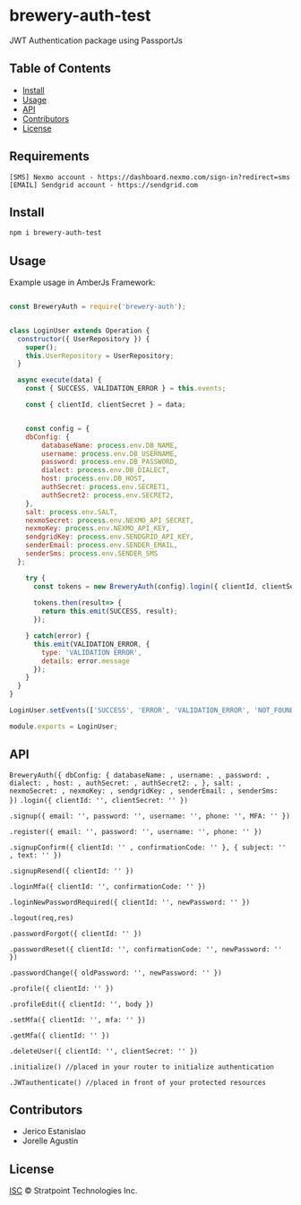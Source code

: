 # brewery-auth-test

JWT Authentication package using PassportJs


## Table of Contents

* [Install](#install)
* [Usage](#usage)
* [API](#api)
* [Contributors](#contributors)
* [License](#license)

## Requirements

```
[SMS] Nexmo account - https://dashboard.nexmo.com/sign-in?redirect=sms
[EMAIL] Sendgrid account - https://sendgrid.com
```

## Install

```sh
npm i brewery-auth-test
```

## Usage

Example usage in AmberJs Framework:

```js

const BreweryAuth = require('brewery-auth');


class LoginUser extends Operation {
  constructor({ UserRepository }) {
    super();
    this.UserRepository = UserRepository;
  }

  async execute(data) {
    const { SUCCESS, VALIDATION_ERROR } = this.events;

    const { clientId, clientSecret } = data;


    const config = {
    dbConfig: {
        databaseName: process.env.DB_NAME,
        username: process.env.DB_USERNAME,
        password: process.env.DB_PASSWORD,
        dialect: process.env.DB_DIALECT,
        host: process.env.DB_HOST,
        authSecret: process.env.SECRET1,
        authSecret2: process.env.SECRET2,
    },
    salt: process.env.SALT,
    nexmoSecret: process.env.NEXMO_API_SECRET,
    nexmoKey: process.env.NEXMO_API_KEY,
    sendgridKey: process.env.SENDGRID_API_KEY,
    senderEmail: process.env.SENDER_EMAIL,
    senderSms: process.env.SENDER_SMS 
  };

    try {
      const tokens = new BreweryAuth(config).login({ clientId, clientSecret });
      
      tokens.then(result=> {
        return this.emit(SUCCESS, result);
      });

    } catch(error) {
      this.emit(VALIDATION_ERROR, {
        type: 'VALIDATION ERROR',
        details: error.message
      });
    }
  }
}

LoginUser.setEvents(['SUCCESS', 'ERROR', 'VALIDATION_ERROR', 'NOT_FOUND']);

module.exports = LoginUser;

```

## API

`BreweryAuth({
    dbConfig: {
        databaseName: ,
        username: ,
        password: ,
        dialect: ,
        host: ,
        authSecret: ,
        authSecret2: ,
    },
    salt: ,
    nexmoSecret: ,
    nexmoKey: ,
    sendgridKey: ,
    senderEmail: ,
    senderSms: 
})`
`.login({ clientId: '', clientSecret: '' })`

`.signup({ email: '', password: '', username: '', phone: '', MFA: '' })`

`.register({ email: '', password: '', username: '', phone: '' })`

`.signupConfirm({ clientId: '' , confirmationCode: '' }, { subject: '' , text: '' })`

`.signupResend({ clientId: '' })`

`.loginMfa({ clientId: '', confirmationCode: '' })`

`.loginNewPasswordRequired({ clientId: '', newPassword: '' })`

`.logout(req,res)`

`.passwordForgot({ clientId: '' })`

`.passwordReset({ clientId: '', confirmationCode: '', newPassword: '' })`

`.passwordChange({ oldPassword: '', newPassword: '' })`

`.profile({ clientId: '' })`

`.profileEdit({ clientId: '', body })`

`.setMfa({ clientId: '', mfa: '' })`

`.getMfa({ clientId: '' })`

`.deleteUser({ clientId: '', clientSecret: '' })`

`.initialize() //placed in your router to initialize authentication`

`.JWTauthenticate() //placed in front of your protected resources`


## Contributors

* Jerico Estanislao
* Jorelle Agustin

## License

[ISC](LICENSE) © Stratpoint Technologies Inc.
